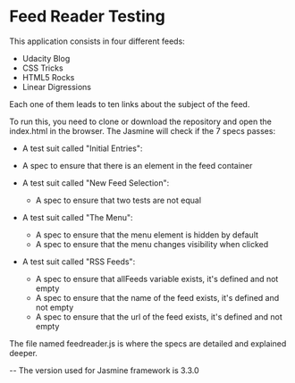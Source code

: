 # Feed Reader Testing

This application consists in four different feeds:
- Udacity Blog
- CSS Tricks
- HTML5 Rocks
- Linear Digressions

Each one of them leads to ten links about the subject
of the feed.


To run this, you need to clone or download the repository
and open the index.html in the browser. The Jasmine will
check if the 7 specs passes:

- A test suit called "Initial Entries":
 * A spec to ensure that there is an element in the feed container

- A test suit called "New Feed Selection":
  * A spec to ensure that two tests are not equal

- A test suit called "The Menu":
  * A spec to ensure that the menu element is hidden by default
  * A spec to ensure that the menu changes visibility when clicked

- A test suit called "RSS Feeds":
  * A spec to ensure that allFeeds variable exists, it's defined and not empty
  * A spec to ensure that the name of the feed exists, it's defined and not empty
  * A spec to ensure that the url of the feed exists, it's defined and not empty

The file named feedreader.js is where the specs are
detailed and explained deeper.

-- The version used for Jasmine framework is 3.3.0
